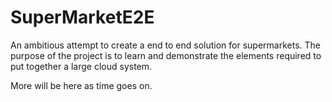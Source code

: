 # SuperMarketE2E
An ambitious attempt to create a end to end solution for supermarkets. The purpose of the project is to learn and demonstrate the elements required to put together a large cloud system.

More will be here as time goes on.
